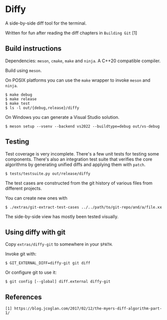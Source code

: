 Diffy
=====

A side-by-side diff tool for the terminal.

Written for fun after reading the diff chapters in `Building Git` [1]


Build instructions
------------------

Dependencies: `meson`, `cmake`, `make` and `ninja`. A C++20 compatible compiler.

Build using `meson`.

On POSIX platforms you can use the `make` wrapper to invoke `meson` and `ninja`.

    $ make debug
    $ make release
    $ make test
    $ ls -l out/{debug,release}/diffy

On Windows you can generate a Visual Studio solution.

    $ meson setup --vsenv --backend vs2022 --buildtype=debug out/vs-debug

Testing
-------

Test coverage is very incomplete. There's a few unit tests for testing some components. There's
also an integration test suite that verifies the core algorithms by generating unified diffs and
applying them with `patch`.

    $ tests/testsuite.py out/release/diffy

The test cases are constructed from the git history of various files from different projects.

You can create new ones with


    $ ./extras/git-extract-test-cases ../../path/to/git-repo/and/a/file.xx


The side-by-side view has mostly been tested visually.



Using diffy with git
--------------------

Copy `extras/diffy-git` to somewhere in your `$PATH`.

Invoke git with:

    $ GIT_EXTERNAL_DIFF=diffy-git git diff

Or configure git to use it:

    $ git config [--global] diff.external diffy-git



References
----------
    [1] https://blog.jcoglan.com/2017/02/12/the-myers-diff-algorithm-part-1/
